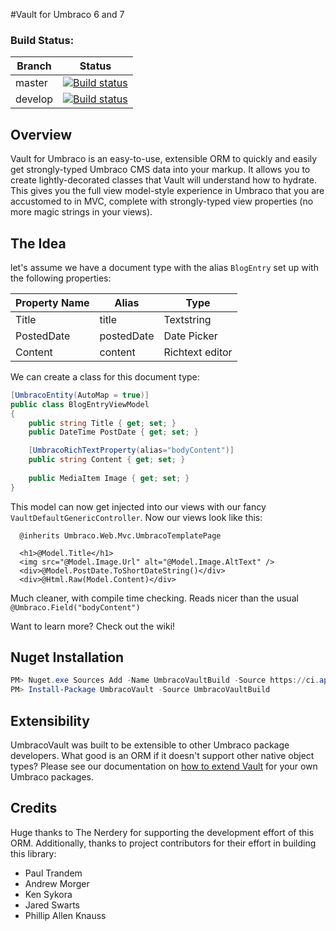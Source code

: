 #Vault for Umbraco 6 and 7

### Build Status:

| Branch | Status |
| ------ | ------ |
| master | [![Build status](https://ci.appveyor.com/api/projects/status/bqbyg6yevctgm7tl?svg=true)](https://ci.appveyor.com/project/kensykora/umbracovault) |
| develop | [![Build status](https://ci.appveyor.com/api/projects/status/bqbyg6yevctgm7tl/branch/develop?svg=true)](https://ci.appveyor.com/project/kensykora/umbracovault/branch/develop) |

## Overview
Vault for Umbraco is an easy-to-use, extensible ORM to quickly and easily get strongly-typed Umbraco CMS data into your
 markup.  It allows you to create lightly-decorated classes that Vault will understand how to hydrate. This gives you
 the full view model-style experience in Umbraco that you are accustomed to in MVC, complete with strongly-typed view
 properties (no more magic strings in your views).

## The Idea

let's assume we have a document type with the alias `BlogEntry` set up with the following properties:

Property Name | Alias | Type
--- | --- | ---
Title | title | Textstring
PostedDate | postedDate | Date Picker
Content | content | Richtext editor

We can create a class for this document type:

```csharp
[UmbracoEntity(AutoMap = true)]
public class BlogEntryViewModel
{
	public string Title { get; set; }
	public DateTime PostDate { get; set; }

	[UmbracoRichTextProperty(alias="bodyContent")]
	public string Content { get; set; }
	
	public MediaItem Image { get; set; }	
}
```

This model can now get injected into our views with our fancy `VaultDefaultGenericController`. Now our views look like this:


```
  @inherits Umbraco.Web.Mvc.UmbracoTemplatePage

  <h1>@Model.Title</h1>
  <img src="@Model.Image.Url" alt="@Model.Image.AltText" />
  <div>@Model.PostDate.ToShortDateString()</div>
  <div>@Html.Raw(Model.Content)</div>	

```

Much cleaner, with compile time checking. Reads nicer than the usual `@Umbraco.Field("bodyContent")`

Want to learn more? Check out the wiki!

## Nuget Installation

```PowerShell
PM> Nuget.exe Sources Add -Name UmbracoVaultBuild -Source https://ci.appveyor.com/nuget/umbracovault-5m6ate96gcwx -UserName <appveyoremail> -Password <appveyorpassword>
PM> Install-Package UmbracoVault -Source UmbracoVaultBuild
```

## Extensibility

UmbracoVault was built to be extensible to other Umbraco package developers. What good is an ORM if it doesn't support
 other native object types? Please see our documentation on 
 [how to extend Vault](https://github.com/kensykora/UmbracoVault/wiki/Extending-Vault) for your own Umbraco packages.

## Credits

Huge thanks to The Nerdery for supporting the development effort of this ORM. Additionally, thanks to project
 contributors for their effort in building this library:

 * Paul Trandem
 * Andrew Morger
 * Ken Sykora
 * Jared Swarts
 * Phillip Allen Knauss
